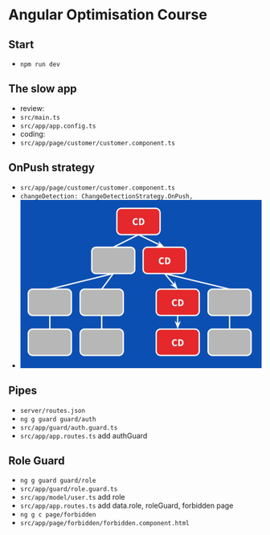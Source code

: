 # Angular Optimisation Course

## Start
- `npm run dev`

## The slow app
- review:
- `src/main.ts`
- `src/app/app.config.ts`
- coding:
- `src/app/page/customer/customer.component.ts`

## OnPush strategy
- `src/app/page/customer/customer.component.ts`
- `changeDetection: ChangeDetectionStrategy.OnPush,`
- ![strategy](src/assets/strategy.webp)

## Pipes
- `server/routes.json`
- `ng g guard guard/auth`
- `src/app/guard/auth.guard.ts`
- `src/app/app.routes.ts` add authGuard

## Role Guard
- `ng g guard guard/role`
- `src/app/guard/role.guard.ts`
- `src/app/model/user.ts` add role
- `src/app/app.routes.ts` add data.role, roleGuard, forbidden page
- `ng g c page/forbidden`
- `src/app/page/forbidden/forbidden.component.html`

